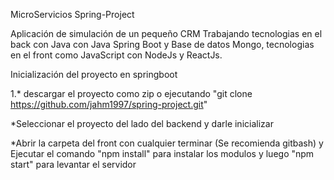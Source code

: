 MicroServicios Spring-Project

Aplicación de simulación de un pequeño CRM Trabajando tecnologias en el back con Java con Java Spring Boot y Base de datos Mongo, tecnologias en el front como JavaScript con NodeJs y ReactJs.

Inicialización del proyecto en springboot

1.* descargar el proyecto como zip o ejecutando "git clone https://github.com/jahm1997/spring-project.git"

*Seleccionar el proyecto del lado del backend y darle inicializar

*Abrir la carpeta del front con cualquier terminar (Se recomienda gitbash) y Ejecutar el comando "npm install" para instalar los modulos y luego "npm start" para levantar el servidor
